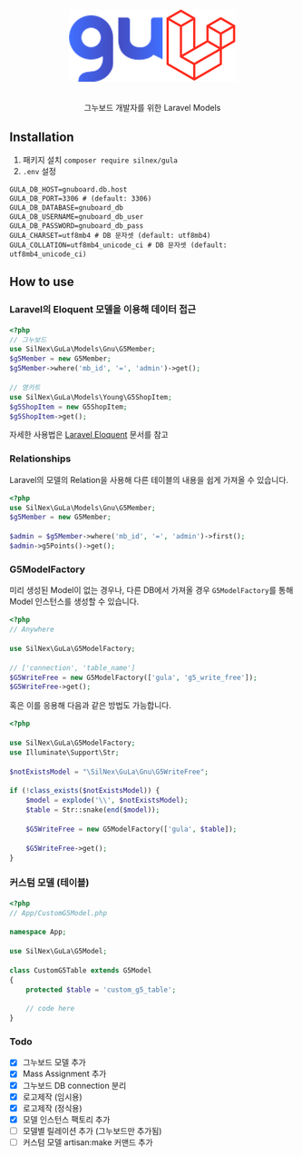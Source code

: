 # <p align="center">![GuLa-logo](./gula.png)</p>
<p align="center">그누보드 개발자를 위한 Laravel Models</p>

## Installation
1. 패키지 설치 `composer require silnex/gula`
2. `.env` 설정
```env
GULA_DB_HOST=gnuboard.db.host
GULA_DB_PORT=3306 # (default: 3306)
GULA_DB_DATABASE=gnuboard_db
GULA_DB_USERNAME=gnuboard_db_user
GULA_DB_PASSWORD=gnuboard_db_pass
GULA_CHARSET=utf8mb4 # DB 문자셋 (default: utf8mb4)
GULA_COLLATION=utf8mb4_unicode_ci # DB 문자셋 (default: utf8mb4_unicode_ci)
```

## How to use

### Laravel의 Eloquent 모델을 이용해 데이터 접근 
```php
<?php
// 그누보드
use SilNex\GuLa\Models\Gnu\G5Member;
$g5Member = new G5Member;
$g5Member->where('mb_id', '=', 'admin')->get();

// 영카트
use SilNex\GuLa\Models\Young\G5ShopItem;
$g5ShopItem = new G5ShopItem;
$g5ShopItem->get();
```
자세한 사용법은 [Laravel Eloquent](https://laravel.kr/docs/eloquent) 문서를 참고

### Relationships
Laravel의 모델의 Relation을 사용해 다른 테이블의  내용을 쉽게 가져올 수 있습니다.
```php
<?php
use SilNex\GuLa\Models\Gnu\G5Member;
$g5Member = new G5Member;

$admin = $g5Member->where('mb_id', '=', 'admin')->first();
$admin->g5Points()->get();
```

### G5ModelFactory
미리 생성된 Model이 없는 경우나, 다른 DB에서 가져올 경우  `G5ModelFactory`를 통해 Model 인스턴스를 생성할 수 있습니다.
```php
<?php
// Anywhere

use SilNex\GuLa\G5ModelFactory;

// ['connection', 'table_name']
$G5WriteFree = new G5ModelFactory(['gula', 'g5_write_free']);
$G5WriteFree->get();
```

혹은 이를 응용해 다음과 같은 방법도 가능합니다.
```php
<?php

use SilNex\GuLa\G5ModelFactory;
use Illuminate\Support\Str;

$notExistsModel = "\SilNex\GuLa\Gnu\G5WriteFree";

if (!class_exists($notExistsModel)) {
    $model = explode('\\', $notExistsModel);
    $table = Str::snake(end($model));
    
    $G5WriteFree = new G5ModelFactory(['gula', $table]);

    $G5WriteFree->get();
}
```

### 커스텀 모델 (테이블)
```php
<?php
// App/CustomG5Model.php

namespace App;

use SilNex\GuLa\G5Model;

class CustomG5Table extends G5Model
{
    protected $table = 'custom_g5_table';

    // code here
}
```

### Todo
- [x] 그누보드 모델 추가
- [x] Mass Assignment 추가
- [x] 그누보드 DB connection 분리
- [x] 로고제작 (임시용)
- [x] 로고제작 (정식용)
- [x] 모델 인스턴스 팩토리 추가
- [ ] 모델별 릴레이션 추가 (그누보드만 추가됨)
- [ ] 커스텀 모델 artisan:make 커맨드 추가